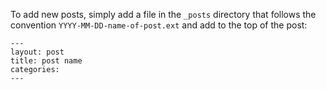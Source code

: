 To add new posts, simply add a file in the `_posts` directory that follows the convention `YYYY-MM-DD-name-of-post.ext` and add to the top of the post:
```
---
layout: post
title: post name
categories:  
---
```
